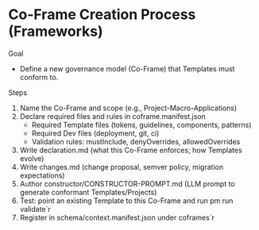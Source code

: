 ﻿# Co-Frame Creation Process (Frameworks)

Goal
- Define a new governance model (Co-Frame) that Templates must conform to.

Steps
1) Name the Co-Frame and scope (e.g., Project-Macro-Applications)
2) Declare required files and rules in coframe.manifest.json
   - Required Template files (tokens, guidelines, components, patterns)
   - Required Dev files (deployment, git, ci)
   - Validation rules: mustInclude, denyOverrides, allowedOverrides
3) Write declaration.md (what this Co-Frame enforces; how Templates evolve)
4) Write changes.md (change proposal, semver policy, migration expectations)
5) Author constructor/CONSTRUCTOR-PROMPT.md (LLM prompt to generate conformant Templates/Projects)
6) Test: point an existing Template to this Co-Frame and run 
pm run validate`r
7) Register in schema/context.manifest.json under coframes`r

